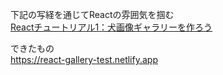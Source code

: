 下記の写経を通じてReactの雰囲気を掴む  
[Reactチュートリアル1：犬画像ギャラリーを作ろう](https://zenn.dev/likr/articles/6be53ca64f29aa035f07)

できたもの  
https://react-gallery-test.netlify.app
